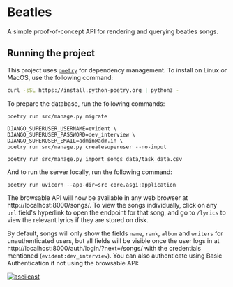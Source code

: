 # Beatles
A simple proof-of-concept API for rendering and querying beatles songs.

## Running the project
This project uses [`poetry`](https://python-poetry.org/docs/) for dependency management. To install on Linux or MacOS, use the following command:
```bash
curl -sSL https://install.python-poetry.org | python3 -
```

To prepare the database, run the following commands:
```
poetry run src/manage.py migrate
```
```
DJANGO_SUPERUSER_USERNAME=evident \
DJANGO_SUPERUSER_PASSWORD=dev_interview \
DJANGO_SUPERUSER_EMAIL=admin@adm.in \
poetry run src/manage.py createsuperuser --no-input
```
```
poetry run src/manage.py import_songs data/task_data.csv
```

And to run the server locally, run the following command:
```
poetry run uvicorn --app-dir=src core.asgi:application
```

The browsable API will now be available in any web browser at http://localhost:8000/songs/. To view the songs individually, click on any `url` field's hyperlink to open the endpoint for that song, and go to `/lyrics` to view the relevant lyrics if they are stored on disk.

By default, songs will only show the fields `name`, `rank`, `album` and `writers` for unauthenticated users, but all fields will be visible once the user logs in at http://localhost:8000/auth/login/?next=/songs/ with the credentials mentioned (`evident:dev_interview`). You can also authenticate using Basic Authentication if not using the browsable API:

[![asciicast](https://asciinema.org/a/7WsoWu5JoLk2nz3BiYghRSy3Y.svg)](https://asciinema.org/a/7WsoWu5JoLk2nz3BiYghRSy3Y)
